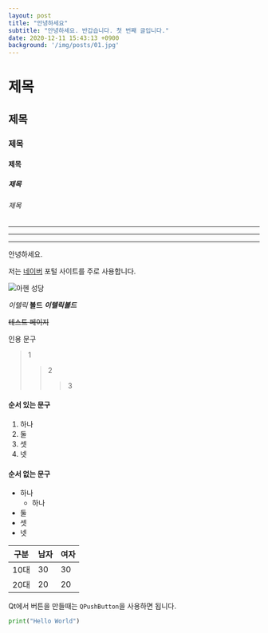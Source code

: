 ```yaml
---
layout: post
title: "안녕하세요"
subtitle: "안녕하세요. 반갑습니다. 첫 번째 글입니다."
date: 2020-12-11 15:43:13 +0900
background: '/img/posts/01.jpg'
---
```


# 제목

## 제목

### 제목

#### 제목

##### 제목 

###### 제목 


***

---
___


안녕하세요.

저는 [네이버](https://www.naver.com) 포털 사이트를 주로 사용합니다.

![아헨 성당](https://d3b39vpyptsv01.cloudfront.net/photo/1/2/e88ceb60dca0c972610ad29ea0888a61_l.jpg)

<p style="text-align:center;" src="https://d3b39vpyptsv01.cloudfront.net/photo/1/2/e88ceb60dca0c972610ad29ea0888a61_l.jpg" alt="그래프 그림"> </p>

*이텔릭* **볼드**  ***이텔릭볼드***

~~테스트 페이지~~

인용 문구
> 1
>> 2
>>> 3

#### 순서 있는 문구
1. 하나
2. 둘
3. 셋
4. 넷


#### 순서 없는 문구
- 하나
  - 하나
- 둘
- 셋
- 넷

| 구분 | 남자 | 여자 |
| --- | --- | --- |
| 10대 | 30 | 30 |
| 20대 | 20 | 20 |

Qt에서 버튼을 만들때는 `QPushButton`을 사용하면 됩니다.


```python
print("Hello World")
```



